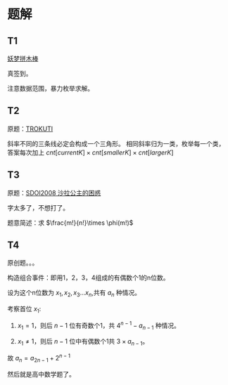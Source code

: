 # 题解

## T1

[妖梦拼木棒](https://www.luogu.com.cn/problem/P3799)

真签到。

注意数据范围，暴力枚举求解。

## T2

原题：[TROKUTI](https://www.luogu.com.cn/problem/P7676)

斜率不同的三条线必定会构成一个三角形。
相同斜率归为一类，枚举每一个类，答案每次加上 $cnt[currentK] \times cnt[smallerK] \times cnt[largerK]$

## T3

原题：[SDOI2008 沙拉公主的困惑](https://www.luogu.com.cn/problem/P2155)

字太多了，不想打了。

题意简述：求 $\frac{m!}{n!}\times \phi(m!)$

## T4

原创题。。。

构造组合事件：即用1，2，3，4组成的有偶数个1的n位数。

设为这个n位数为 $x_1,x_2,x_3\dots x_n$,共有 $a_n$ 种情况。

考察首位 $x_1$:

1. $x_1=1$，则后 $n-1$ 位有奇数个1，共 $4^{n-1}-a_{n-1}$ 种情况。

2. $x_1\neq 1$，则后 $n - 1$ 位中有偶数个1共 $3\times a_{n-1}$。

故 $a_n=a_{2n-1}+2^{n-1}$

然后就是高中数学题了。
